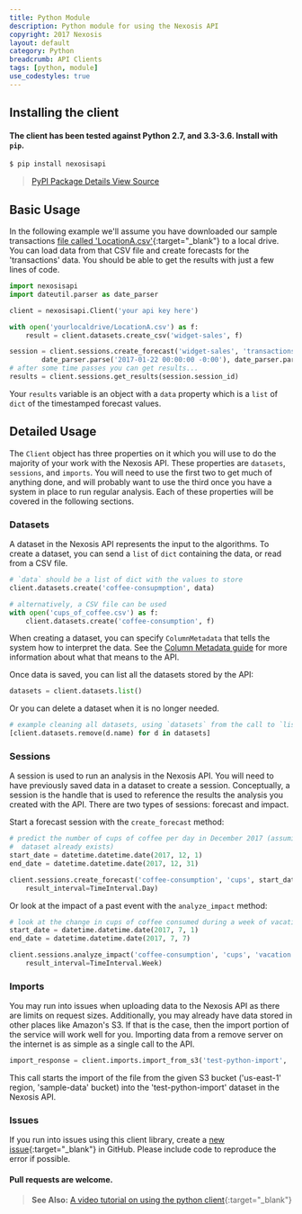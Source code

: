 ```yaml
---
title: Python Module
description: Python module for using the Nexosis API
copyright: 2017 Nexosis 
layout: default
category: Python
breadcrumb: API Clients
tags: [python, module]
use_codestyles: true
---
```


## Installing the client

#### The client has been tested against Python 2.7, and 3.3-3.6. Install with `pip`.

```bash
$ pip install nexosisapi
```

> <p><a href="https://pypi.python.org/pypi/nexosisapi" class="btn secondary mr10" target="_blank"><i class="fa fa-cube mr5"></i> PyPI Package Details</a><a href="https://github.com/Nexosis/nexosisclient-py" class="btn secondary" target="_blank"><i class="fa fa-github mr5"></i> View Source</a></p>

## Basic Usage

In the following example we'll assume you have downloaded our sample transactions [file called 'LocationA.csv'](https://raw.githubusercontent.com/Nexosis/sampledata/master/LocationA.csv){:target="_blank"} to a local drive. You can load data from that CSV file and create forecasts for the 'transactions' data. You should be able to
get the results with just a few lines of code.

```python
import nexosisapi
import dateutil.parser as date_parser

client = nexosisapi.Client('your api key here')

with open('yourlocaldrive/LocationA.csv') as f:
    result = client.datasets.create_csv('widget-sales', f)

session = client.sessions.create_forecast('widget-sales', 'transactions',
        date_parser.parse('2017-01-22 00:00:00 -0:00'), date_parser.parse('2017-02-22 00:00:00 -0:00'))
# after some time passes you can get results...
results = client.sessions.get_results(session.session_id)
```

Your `results` variable is an object with a `data` property which is a `list` of `dict` of the
timestamped forecast values.

## Detailed Usage

The `Client` object has three properties on it which you will use to do the majority of your work
with the Nexosis API. These properties are `datasets`, `sessions`, and `imports`. You will need to
use the first two to get much of anything done, and will probably want to use the third once you
have a system in place to run regular analysis. Each of these properties will be covered in the
following sections.

### Datasets

A dataset in the Nexosis API represents the input to the algorithms. To create a dataset, you can
send a `list` of `dict` containing the data, or read from a CSV file.

```python
# `data` should be a list of dict with the values to store
client.datasets.create('coffee-consupmption', data)

# alternatively, a CSV file can be used
with open('cups_of_coffee.csv') as f:
    client.datasets.create('coffee-consumption', f)
```

When creating a dataset, you can specify `ColumnMetadata` that tells the system how to interpret the
data. See the [Column Metadata guide](/guides/column-metadata) for more information about what that
means to the API.

Once data is saved, you can list all the datasets stored by the API:

```python
datasets = client.datasets.list()
```

Or you can delete a dataset when it is no longer needed.

```python
# example cleaning all datasets, using `datasets` from the call to `list()` above:
[client.datasets.remove(d.name) for d in datasets]
```

### Sessions

A session is used to run an analysis in the Nexosis API. You will need to have previously saved data
in a dataset to create a session. Conceptually, a session is the handle that is used to reference
the results the analysis you created with the API. There are two types of sessions: forecast and
impact. 

Start a forecast session with the `create_forecast` method:

```python
# predict the number of cups of coffee per day in December 2017 (assuming the 'coffee-consumption`
#  dataset already exists)
start_date = datetime.datetime.date(2017, 12, 1)
end_date = datetime.datetime.date(2017, 12, 31)

client.sessions.create_forecast('coffee-consumption', 'cups', start_date, end_date,
    result_interval=TimeInterval.Day)
```

Or look at the impact of a past event with the `analyze_impact` method:

```python
# look at the change in cups of coffee consumed during a week of vacation 
start_date = datetime.datetime.date(2017, 7, 1)
end_date = datetime.datetime.date(2017, 7, 7)

client.sessions.analyze_impact('coffee-consumption', 'cups', 'vacation', start_date, end_date,
    result_interval=TimeInterval.Week)
```

### Imports

You may run into issues when uploading data to the Nexosis API as there are limits on request sizes.
Additionally, you may already have data stored in other places like Amazon's S3. If that is the
case, then the import portion of the service will work well for you. Importing data from a remove
server on the internet is as simple as a single call to the API.

```python
import_response = client.imports.import_from_s3('test-python-import', 'sample-data', 'some-file.csv', 'us-east-1')
```

This call starts the import of the file from the given S3 bucket ('us-east-1' region, 'sample-data'
bucket) into the 'test-python-import' dataset in the Nexosis API. 


### Issues
If you run into issues using this client library, create a [new issue](https://github.com/Nexosis/nexosisclient-py/issues/new){:target="_blank"} in GitHub. Please include code to reproduce the error if possible.

#### Pull requests are welcome.

> <strong>See Also:</strong> [A video tutorial on using the python client](https://content.nexosis.com/blog/exploring-the-nexosis-api-with-ipython){:target="_blank"}
